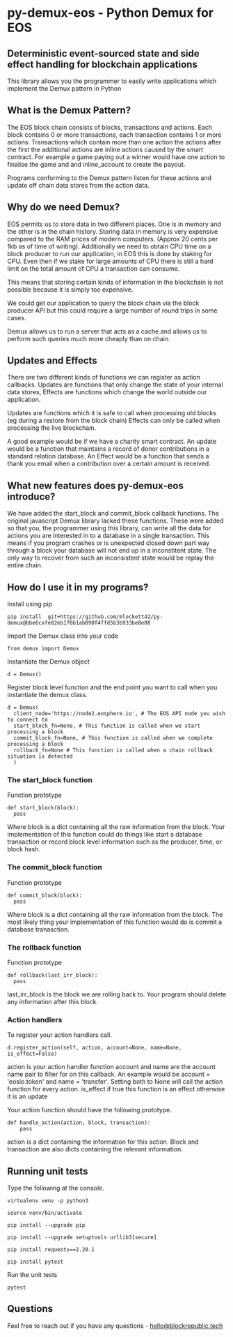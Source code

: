 # py-demux-eos - Python Demux for EOS
## Deterministic event-sourced state and side effect handling for blockchain applications

This library allows you the programmer to easily write applications which implement
the Demux pattern in Python

## What is the Demux Pattern?

The EOS block chain consists of blocks, transactions and actions. Each block
contains 0 or more transactions, each transaction contains 1 or more actions.
Transactions which contain more than one action the actions after the first
the additional actions are inline actions caused by the smart contract.
For example a game paying out a winner would have one action to finalise the
game and and inline_account to create the payout.

Programs conforming to the Demux pattern listen for these actions and update
off chain data stores from the action data.

## Why do we need Demux?

EOS permits us to store data in two different places. One is in memory and
the other is in the chain history. Storing data in memory is very expensive
compared to the RAM prices of modern computers. (Approx 20 cents per 1kb as
of time of writing). Additionally we need to obtain CPU time on a block
producer to run our application, in EOS this is done by staking for CPU.
Even then if we stake for large amounts of CPU there is still a hard limit on
the total amount of CPU a transaction can consume.

This means that storing certain kinds of information in the blockchain is not
possible because it is simply too expensive.

We could get our application to query the block chain via the block producer
API but this could require a large number of round trips in some cases.

Demux allows us to run a server that acts as a cache and allows us to perform
such queries much more cheaply than on chain.

## Updates and Effects

There are two different kinds of functions we can register as action callbacks.
Updates are functions that only change the state of your internal data stores,
Effects are functions which change the world outside our application.

Updates are functions which it is safe to call when processing old blocks (eg
during a restore from the block chain) Effects can only be called when processing
the live blockchain.

A good example would be if we have a charity smart contract. An update would
be a function that maintains a record of donor contributions in a standard
relation database. An Effect would be a function that sends a thank you email
when a contribution over a certain amount is received.

## What new features does py-demux-eos introduce?

We have added the start_block and commit_block callback functions. The original
javascript Demux library lacked these functions. These were added so that you,
the programmer using this library, can write all the data for actions you are
interested in to a database in a single transaction. This means if you program
crashes or is unexpected closed down part way through a block your database will
not end up in a inconstitent state. The only way to recover from such an
inconsistent state would be replay the entire chain.

## How do I use it in my programs?

Install using pip

```
pip install  git+https://github.com/mlockett42/py-demux@bbe6cafe82eb176b1ab098f4ffd5b3b933be8e08
```

Import the Demux class into your code
```
from demux import Demux
```

Instantiate the Demux object
```
d = Demux()
```

Register block level function and the end point you want to call when you
instantiate the demux class.
```
d = Demux(
  client_node='https://node2.eosphere.io', # The EOS API node you wish to connect to
  start_block_fn=None, # This function is called when we start processing a block
  commit_block_fn=None, # This function is called when we complete processing a block
  rollback_fn=None # This function is called when a chain rollback situation is detected
  )
```

### The start_block function

Function prototype
```
def start_block(block):
  pass
```
Where block is a dict containing all the raw information from the block. Your
implementation of this function could do things like start a database transaction
or record block level information such as the producer, time, or block hash.  

### The commit_block function

Function prototype
```
def commit_block(block):
  pass
```
Where block is a dict containing all the raw information from the block. The
most likely thing your implementation of this function would do is commit
a database tranasction.

### The rollback function

Function prototype
```
def rollback(last_irr_block):
  pass
```
last_irr_block is the block we are rolling back to. Your program should delete
any information after this block.

### Action handlers

To register your action handlers call.

```
d.register_action(self, action, account=None, name=None, is_effect=False)
```

action is your action handler function
account and name are the account name pair to filter for on this callback. An
example would be account = 'eosio.token' and name = 'transfer'. Setting both
to None will call the action function for every action.
is_effect if true this function is an effect otherwise it is an update

Your action function should have the following prototype.

```
def handle_action(action, block, transaction):
    pass
```
action is a dict containing the information for this action. Block and
transaction are also dicts containing the relevant information.

## Running unit tests

Type the following at the console.

```
virtualenv venv -p python3

source venv/bin/activate

pip install --upgrade pip

pip install --upgrade setuptools urllib3[secure]

pip install requests==2.20.1

pip install pytest
```

Run the unit tests
```
pytest
```

## Questions

Feel free to reach out if you have any questions - hello@blockrepublic.tech
